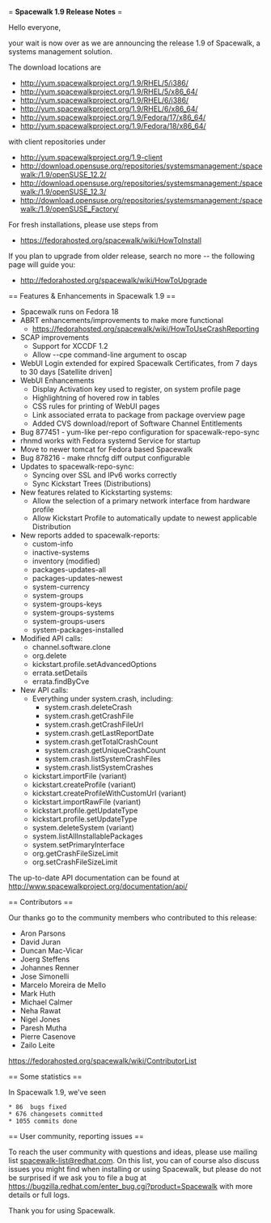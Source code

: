 
= __Spacewalk 1.9 Release Notes__ =

Hello everyone,

your wait is now over as we are announcing the release 1.9 of Spacewalk, a systems management solution.

The download locations are

  * http://yum.spacewalkproject.org/1.9/RHEL/5/i386/
  * http://yum.spacewalkproject.org/1.9/RHEL/5/x86_64/
  * http://yum.spacewalkproject.org/1.9/RHEL/6/i386/
  * http://yum.spacewalkproject.org/1.9/RHEL/6/x86_64/
  * http://yum.spacewalkproject.org/1.9/Fedora/17/x86_64/
  * http://yum.spacewalkproject.org/1.9/Fedora/18/x86_64/

with client repositories under

  * http://yum.spacewalkproject.org/1.9-client
  * http://download.opensuse.org/repositories/systemsmanagement:/spacewalk:/1.9/openSUSE_12.2/
  * http://download.opensuse.org/repositories/systemsmanagement:/spacewalk:/1.9/openSUSE_12.3/
  * http://download.opensuse.org/repositories/systemsmanagement:/spacewalk:/1.9/openSUSE_Factory/

For fresh installations, please use steps from

  * https://fedorahosted.org/spacewalk/wiki/HowToInstall

If you plan to upgrade from older release, search no more -- the following page will guide you:

  * http://fedorahosted.org/spacewalk/wiki/HowToUpgrade 

== Features & Enhancements in Spacewalk 1.9 ==

  * Spacewalk runs on Fedora 18
  * ABRT enhancements/improvements to make more functional
      * https://fedorahosted.org/spacewalk/wiki/HowToUseCrashReporting
  * SCAP improvements
      * Support for XCCDF 1.2
      * Allow --cpe command-line argument to oscap 
  * WebUI Login extended for expired Spacewalk Certificates, from 7 days to 30 days [Satellite driven]
  * WebUI Enhancements
      * Display Activation key used to register, on system profile page
      * Highlightning of hovered row in tables
      * CSS rules for printing of WebUI pages
      * Link associated errata to package from package overview page
      * Added CVS download/report of Software Channel Entitlements 
  * Bug 877451 - yum-like per-repo configuration for spacewalk-repo-sync
  * rhnmd works with Fedora systemd Service for startup
  * Move to newer tomcat for Fedora based Spacewalk
  * Bug 878216 - make rhncfg diff output configurable
  * Updates to spacewalk-repo-sync:
     * Syncing over SSL and IPv6 works correctly
     * Sync Kickstart Trees (Distributions)
  * New features related to Kickstarting systems:
     * Allow the selection of a primary network interface from hardware profile
     * Allow Kickstart Profile to automatically update to newest applicable Distribution
  * New reports added to spacewalk-reports:
     * custom-info
     * inactive-systems
     * inventory (modified)
     * packages-updates-all
     * packages-updates-newest
     * system-currency
     * system-groups
     * system-groups-keys
     * system-groups-systems
     * system-groups-users
     * system-packages-installed
  * Modified API calls:
     * channel.software.clone
     * org.delete
     * kickstart.profile.setAdvancedOptions
     * errata.setDetails
     * errata.findByCve
  * New API calls:
     * Everything under system.crash, including:
        * system.crash.deleteCrash
        * system.crash.getCrashFile
        * system.crash.getCrashFileUrl
        * system.crash.getLastReportDate
        * system.crash.getTotalCrashCount
        * system.crash.getUniqueCrashCount
        * system.crash.listSystemCrashFiles
        * system.crash.listSystemCrashes
     * kickstart.importFile (variant)
     * kickstart.createProfile (variant)
     * kickstart.createProfileWithCustomUrl (variant)
     * kickstart.importRawFile (variant)
     * kickstart.profile.getUpdateType
     * kickstart.profile.setUpdateType
     * system.deleteSystem (variant)
     * system.listAllInstallablePackages
     * system.setPrimaryInterface
     * org.getCrashFileSizeLimit
     * org.setCrashFileSizeLimit

The up-to-date API documentation can be found at http://www.spacewalkproject.org/documentation/api/

== Contributors ==

Our thanks go to the community members who contributed to this release: 

  * Aron Parsons
  * David Juran
  * Duncan Mac-Vicar
  * Joerg Steffens
  * Johannes Renner
  * Jose Simonelli
  * Marcelo Moreira de Mello
  * Mark Huth
  * Michael Calmer
  * Neha Rawat
  * Nigel Jones
  * Paresh Mutha
  * Pierre Casenove
  * Zailo Leite

https://fedorahosted.org/spacewalk/wiki/ContributorList

== Some statistics ==

In Spacewalk 1.9, we've seen

    * 86  bugs fixed 
    * 676 changesets committed 
    * 1055 commits done 

== User community, reporting issues ==

To reach the user community with questions and ideas, please use mailing list spacewalk-list@redhat.com. On this list, you can of course also discuss issues you might find when installing or using Spacewalk, but please do not be surprised if we ask you to file a bug at https://bugzilla.redhat.com/enter_bug.cgi?product=Spacewalk with more details or full logs.

Thank you for using Spacewalk.